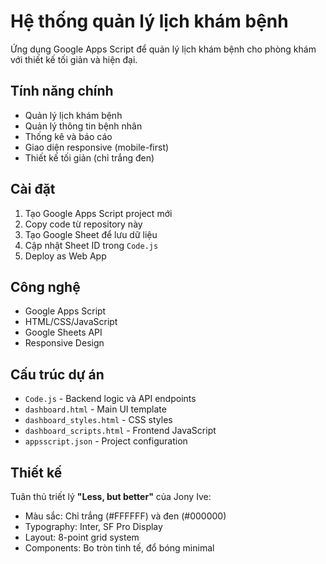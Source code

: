 # Hệ thống quản lý lịch khám bệnh

Ứng dụng Google Apps Script để quản lý lịch khám bệnh cho phòng khám với thiết kế tối giản và hiện đại.

## Tính năng chính
- Quản lý lịch khám bệnh
- Quản lý thông tin bệnh nhân
- Thống kê và báo cáo
- Giao diện responsive (mobile-first)
- Thiết kế tối giản (chỉ trắng đen)

## Cài đặt
1. Tạo Google Apps Script project mới
2. Copy code từ repository này
3. Tạo Google Sheet để lưu dữ liệu
4. Cập nhật Sheet ID trong `Code.js`
5. Deploy as Web App

## Công nghệ
- Google Apps Script
- HTML/CSS/JavaScript
- Google Sheets API
- Responsive Design

## Cấu trúc dự án
- `Code.js` - Backend logic và API endpoints
- `dashboard.html` - Main UI template
- `dashboard_styles.html` - CSS styles
- `dashboard_scripts.html` - Frontend JavaScript
- `appsscript.json` - Project configuration

## Thiết kế
Tuân thủ triết lý **"Less, but better"** của Jony Ive:
- Màu sắc: Chỉ trắng (#FFFFFF) và đen (#000000)
- Typography: Inter, SF Pro Display
- Layout: 8-point grid system
- Components: Bo tròn tinh tế, đổ bóng minimal